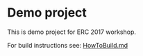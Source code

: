 # Demo project

This is demo project for ERC 2017 workshop.

For build instructions see: [HowToBuild.md](HowToBuild.md)